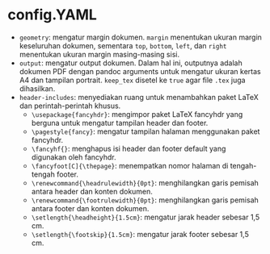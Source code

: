 # config.YAML

- `geometry`: mengatur margin dokumen. `margin` menentukan ukuran margin keseluruhan dokumen, sementara `top`, `bottom`, `left`, dan `right` menentukan ukuran margin masing-masing sisi.
- `output`: mengatur output dokumen. Dalam hal ini, outputnya adalah dokumen PDF dengan pandoc arguments untuk mengatur ukuran kertas A4 dan tampilan portrait. `keep_tex` disetel ke `true` agar file `.tex` juga dihasilkan.
- `header-includes`: menyediakan ruang untuk menambahkan paket LaTeX dan perintah-perintah khusus.
  - `\usepackage{fancyhdr}`: mengimpor paket LaTeX fancyhdr yang berguna untuk mengatur tampilan header dan footer.
  - `\pagestyle{fancy}`: mengatur tampilan halaman menggunakan paket fancyhdr.
  - `\fancyhf{}`: menghapus isi header dan footer default yang digunakan oleh fancyhdr.
  - `\fancyfoot[C]{\thepage}`: menempatkan nomor halaman di tengah-tengah footer.
  - `\renewcommand{\headrulewidth}{0pt}`: menghilangkan garis pemisah antara header dan konten dokumen.
  - `\renewcommand{\footrulewidth}{0pt}`: menghilangkan garis pemisah antara footer dan konten dokumen.
  - `\setlength{\headheight}{1.5cm}`: mengatur jarak header sebesar 1,5 cm.
  - `\setlength{\footskip}{1.5cm}`: mengatur jarak footer sebesar 1,5 cm.
